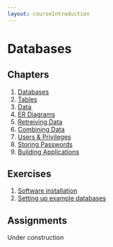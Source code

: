 ```yaml
---
layout: courseIntroduction
---
```


# Databases

## Chapters

1) [Databases](chapters/01-databases)
2) [Tables](chapters/02-tables/index.md)
3) [Data](chapters/03-data/index.md)
4) [ER Diagrams](chapters/04-er-diagrams/index.md)
5) [Retreiving Data](chapters/05-retreiving-data/index.md)
6) [Combining Data](chapters/06-combining-data/index.md)
7) [Users & Privileges](chapters/07-users-and-privileges/index.md)
8) [Storing Passwords](chapters/08-passwords/index.md)
9) [Building Applications](chapters/09-applications/index.md)

## Exercises

1) [Software installation](exercises/01-software-installation/index.md)
2) [Setting up example databases](exercises/02-example-databases/index.md)

## Assignments

Under construction
